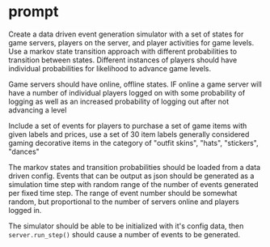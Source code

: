 

# prompt

Create a data driven event generation simulator with a set of states for game servers, players on the server, and player activities for game levels. Use a markov state transition approach with different probabilities to transition between states.   Different instances of players should have individual probabilities for likelihood to advance game levels.

Game servers should have online, offline states.  IF online a game server will have a number of individual players logged on with some probability of logging  as well as an increased probability of logging out after not advancing a level

Include a set of events for players to purchase a set of game items with given labels and prices,  use a set of 30 item labels generally considered gaming decorative items in the category of "outfit skins", "hats",  "stickers", "dances"

The markov states and transition probabilities should be loaded from a data driven config. Events that can be output as
json should be generated as a simulation time step with random range of the number of events generated per fixed time step.
The range of event number should be somewhat random, but proportional to the number of servers online and players logged in.

The simulator should be able to be initialized with it's config data, then `server.run_step()` should cause a number of events to be generated.

